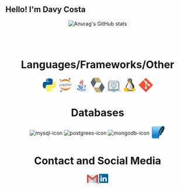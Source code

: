 ## Hello! I'm Davy Costa

<div align="center">

![Anurag's GitHub stats](https://github-readme-stats-sigma-five.vercel.app/api?username=DavyCosta701&show_icons=true&theme=tokyonight)

</div>
<br>

<div  align="center"> 
  <div style="display: inline_block"><br>
    <h1 align="center">Languages/Frameworks/Other</h1>
    <img align="center" height="40" width="40" alt="python-icon"  src="https://github.com/DavyCosta701/DavyCosta701/blob/main/python-icon.png">
    <img align="center" height="40" width="40" alt="jupyter-icon"  src="https://github.com/DavyCosta701/DavyCosta701/blob/main/Jupyter-Notebook-EF5w-udy4.png">
    <img align="center" height="40" width="40" alt="java-icon"  src="https://github.com/DavyCosta701/DavyCosta701/blob/main/java-icon.png">
    <img align="center" height="40" width="40" alt="hibernate-icon"  src="https://github.com/DavyCosta701/DavyCosta701/blob/main/hibernate-icon.svg">
    <img align="center" height="40" width="40" alt="websec-icon"  src="https://github.com/DavyCosta701/DavyCosta701/blob/main/web-security-1737748-1474340.webp">
    <img align="center" height="40" width="40" alt="websec-icon"  src="https://github.com/DavyCosta701/DavyCosta701/blob/f04b5ace277aca0feb5d491f0b9fdd68feeed59f/Linux_Tux.png">
    <img align="center" height="40" width="40" alt="sqlite-icon" src="https://github.com/DavyCosta701/DavyCosta701/blob/main/git.png">
    <h1 align="center">Databases</h1>
    <img align="center" height="40" width="40" alt="mysql-icon" src="https://github.com/Rfaelsn/Rfaelsn/blob/main/MySQL-Logo.wine.svg">
    <img align="center" height="40" width="40" alt="postgrees-icon" src="https://github.com/Rfaelsn/Rfaelsn/blob/main/PostgreSQL-Logo.wine.svg">
    <img align="center" height="40" width="40" alt="mongodb-icon" src="https://github.com/Rfaelsn/Rfaelsn/blob/main/mongodb-icon.svg">
    <img align="center" height="40" width="40" alt="sqlite-icon" src="https://github.com/DavyCosta701/DavyCosta701/blob/main/Sqlite-square-icon.svg.png">

    
   </div>
    
  
  <h1 align="center">Contact and Social Media</h1>
    <a href = "mailto: davycosta701@gmail.com">
      <img width="30" src="gmail.svg">
    </a>  
    <a href = "https://www.linkedin.com/in/davy-carlos-costa-34510b214/">
      <img width="25" src="linkedin.svg">
    </a>
</div>
  